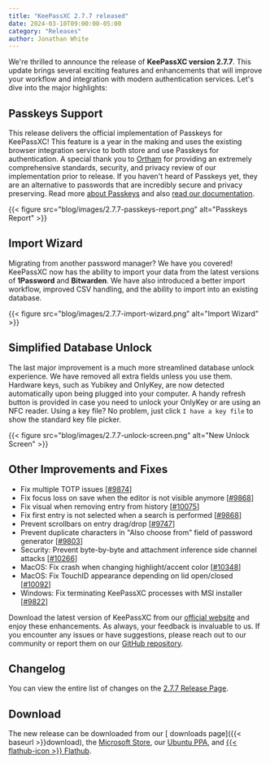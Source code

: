 ```yaml
---
title: "KeePassXC 2.7.7 released"
date: 2024-03-10T09:00:00-05:00
category: "Releases"
author: Jonathan White
---
```


We're thrilled to announce the release of **KeePassXC version 2.7.7**. This update brings several exciting features and enhancements that will improve your workflow and integration with modern authentication services. Let's dive into the major highlights:

## Passkeys Support

This release delivers the official implementation of Passkeys for KeePassXC! This feature is a year in the making and uses the existing browser integration service to both store and use Passkeys for authentication. A special thank you to [Ortham](https://github.com/Ortham) for providing an extremely comprehensive standards, security, and privacy review of our implementation prior to release. If you haven't heard of Passkeys yet, they are an alternative to passwords that are incredibly secure and privacy preserving. Read more [about Passkeys](https://fidoalliance.org/passkeys/) and also [read our documentation](/docs/KeePassXC_UserGuide.html#_passkeys).

{{< figure src="blog/images/2.7.7-passkeys-report.png" alt="Passkeys Report" >}}

<!--more-->

## Import Wizard

Migrating from another password manager? We have you covered! KeePassXC now has the ability to import your data from the latest versions of **1Password** and **Bitwarden**. We have also introduced a better import workflow, improved CSV handling, and the ability to import into an existing database.

{{< figure src="blog/images/2.7.7-import-wizard.png" alt="Import Wizard" >}}

## Simplified Database Unlock

The last major improvement is a much more streamlined database unlock experience. We have removed all extra fields unless you use them. Hardware keys, such as Yubikey and OnlyKey, are now detected automatically upon being plugged into your computer. A handy refresh button is provided in case you need to unlock your OnlyKey or are using an NFC reader. Using a key file? No problem, just click `I have a key file` to show the standard key file picker.

{{< figure src="blog/images/2.7.7-unlock-screen.png" alt="New Unlock Screen" >}}

## Other Improvements and Fixes

- Fix multiple TOTP issues [[#9874](https://github.com/keepassxreboot/keepassxc/pull/9874)]
- Fix focus loss on save when the editor is not visible anymore [[#9868](https://github.com/keepassxreboot/keepassxc/pull/10075)]
- Fix visual when removing entry from history [[#10075](https://github.com/keepassxreboot/keepassxc/pull/9947)]
- Fix first entry is not selected when a search is performed [[#9868](https://github.com/keepassxreboot/keepassxc/pull/9868)]
- Prevent scrollbars on entry drag/drop [[#9747](https://github.com/keepassxreboot/keepassxc/pull/9747)]
- Prevent duplicate characters in "Also choose from" field of password generator [[#9803](https://github.com/keepassxreboot/keepassxc/pull/9803)]
- Security: Prevent byte-by-byte and attachment inference side channel attacks [[#10266](https://github.com/keepassxreboot/keepassxc/pull/10266)]
- MacOS: Fix crash when changing highlight/accent color [[#10348](https://github.com/keepassxreboot/keepassxc/pull/10348)]
- MacOS: Fix TouchID appearance depending on lid open/closed [[#10092](https://github.com/keepassxreboot/keepassxc/pull/10092)]
- Windows: Fix terminating KeePassXC processes with MSI installer [[#9822](https://github.com/keepassxreboot/keepassxc/pull/9822)]

Download the latest version of KeePassXC from our [official website](https://keepassxc.org/download/) and enjoy these enhancements. As always, your feedback is invaluable to us. If you encounter any issues or have suggestions, please reach out to our community or report them on our [GitHub repository](https://github.com/keepassxreboot/keepassxc).

## Changelog

You can view the entire list of changes on the [<i class="fa-brands fa-github"></i>  2.7.7 Release Page](https://github.com/keepassxreboot/keepassxc/releases/tag/2.7.7).

## Download

The new release can be downloaded from our [<i class="fa-solid fa-download"></i> downloads page]({{< baseurl >}}download),
the [<i class="fa-brands fa-microsoft"></i> Microsoft Store](https://apps.microsoft.com/store/detail/keepassxc/XP8K2L36VP0QMB),
our [<i class="fa-brands fa-ubuntu"></i> Ubuntu PPA](https://launchpad.net/~phoerious/+archive/ubuntu/keepassxc/),
and [{{< flathub-icon >}}  Flathub](https://flathub.org/apps/org.keepassxc.KeePassXC).
